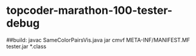 # topcoder-marathon-100-tester-debug

##build:
    javac SameColorPairsVis.java
    jar cmvf META-INF/MANIFEST.MF tester.jar *.class
